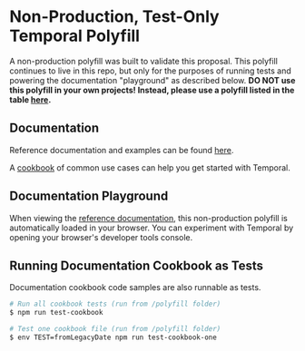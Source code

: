 # Non-Production, Test-Only Temporal Polyfill

A non-production polyfill was built to validate this proposal.
This polyfill continues to live in this repo, but only for the purposes of running tests and powering the documentation "playground" as described below.
**DO NOT use this polyfill in your own projects! Instead, please use a polyfill listed in the table [here](../README.md#polyfills).**

## Documentation

Reference documentation and examples can be found [here](https://tc39.es/proposal-temporal/docs/index.html).

A [cookbook](https://tc39.es/proposal-temporal/docs/index.html) of common use cases can help you get started with Temporal.

## Documentation Playground

When viewing the [reference documentation](https://tc39.es/proposal-temporal/docs/index.html), this non-production polyfill is automatically loaded in your browser.
You can experiment with Temporal by opening your browser's developer tools console.

## Running Documentation Cookbook as Tests

Documentation cookbook code samples are also runnable as tests.

```bash
# Run all cookbook tests (run from /polyfill folder)
$ npm run test-cookbook

# Test one cookbook file (run from /polyfill folder)
$ env TEST=fromLegacyDate npm run test-cookbook-one
```
